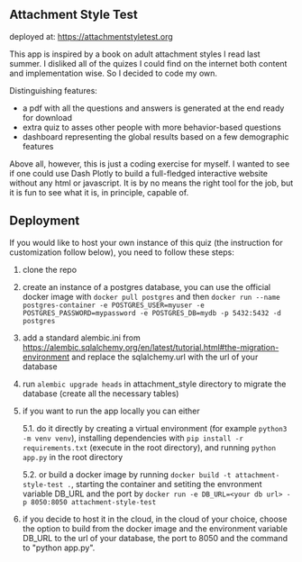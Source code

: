 ## Attachment Style Test

deployed at: https://attachmentstyletest.org

This app is inspired by a book on adult attachment styles I read last summer.
I disliked all of the quizes I could find on the internet both content and implementation
wise. So I decided to code my own.

Distinguishing features:
- a pdf with all the questions and answers is generated at the end ready for download
- extra quiz to asses other people with more behavior-based questions
- dashboard representing the global results based on a few demographic features

Above all, however, this is just a coding exercise for myself. I wanted to see if one
could use Dash Plotly to build a full-fledged interactive website without any html
or javascript. It is by no means the right tool for the job, but it is fun to see 
what it is, in principle, capable of.

## Deployment

If you would like to host your own instance of this quiz (the instruction for customization
follow below), you need to follow these steps:

1. clone the repo
2. create an instance of a postgres database, you can use the official docker image with
`docker pull postgres` and then
`docker run --name postgres-container -e POSTGRES_USER=myuser -e POSTGRES_PASSWORD=mypassword -e POSTGRES_DB=mydb -p 5432:5432 -d postgres`
3. add a standard alembic.ini from https://alembic.sqlalchemy.org/en/latest/tutorial.html#the-migration-environment
and replace the sqlalchemy.url with the url of your database
4. run `alembic upgrade heads` in attachment_style directory to migrate the database 
(create all the necessary tables)
5. if you want to run the app locally you can either 

    5.1. do it directly by creating a virtual environment (for example `python3 -m venv venv`),
    installing dependencies with `pip install -r requirements.txt` (execute in the root directory),
    and running `python app.py` in the root directory 

    5.2. or build a docker image by running `docker build -t attachment-style-test .`,
    starting the container and setiting the envronment variable DB_URL and the port
    by `docker run -e DB_URL=<your db url> -p 8050:8050 attachment-style-test`

6. if you decide to host it in the cloud, in the cloud of your choice, choose the option 
to build from the docker image and the environment variable DB_URL to the url of your 
database, the port to 8050 and the command to "python app.py".
